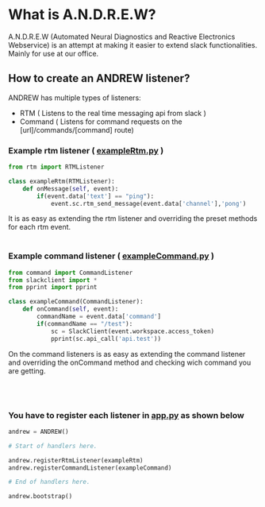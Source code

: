 # What is A.N.D.R.E.W?
A.N.D.R.E.W (Automated Neural Diagnostics and Reactive Electronics Webservice) is an attempt at making it easier to extend slack functionalities. Mainly for use at our office.


## How to create an ANDREW listener?
ANDREW has multiple types of listeners:
- RTM ( Listens to the real time messaging api from slack )
- Command ( Listens for command requests on the [url]/commands/[command] route)


### Example rtm listener ( [exampleRtm.py](https://github.com/sb-innovation-team/A.N.D.R.E.W./blob/master/src/exampleRtm.py) )
```python
from rtm import RTMListener

class exampleRtm(RTMListener):
    def onMessage(self, event):
        if(event.data['text'] == "ping"):
            event.sc.rtm_send_message(event.data['channel'],'pong')
```
It is as easy as extending the rtm listener and overriding the preset methods for each rtm event.
<br>
<br>

### Example command listener ( [exampleCommand.py](https://github.com/sb-innovation-team/A.N.D.R.E.W./blob/master/src/exampleCommand.py) )
```python
from command import CommandListener
from slackclient import *
from pprint import pprint

class exampleCommand(CommandListener):
    def onCommand(self, event):
        commandName = event.data['command']
        if(commandName == "/test"):
            sc = SlackClient(event.workspace.access_token)
            pprint(sc.api_call('api.test'))
```
On the command listeners is as easy as extending the command listener and overriding the onCommand method and checking wich command you are getting.

<br>
<br>

### You have to register each listener in [app.py](https://github.com/sb-innovation-team/A.N.D.R.E.W./blob/master/src/app.py)  as shown below
```python
andrew = ANDREW()

# Start of handlers here.

andrew.registerRtmListener(exampleRtm)
andrew.registerCommandListener(exampleCommand)

# End of handlers here.

andrew.bootstrap()
```
